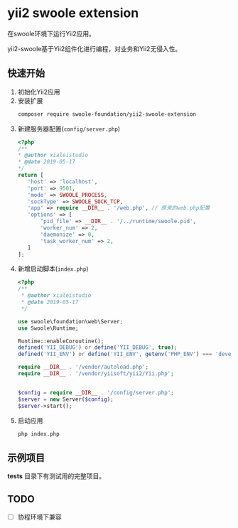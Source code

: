 # yii2 swoole extension
在swoole环境下运行Yii2应用。 

yii2-swoole基于Yii2组件化进行编程，对业务和Yii2无侵入性。

## 快速开始

1. 初始化Yii2应用
1. 安装扩展
    ```bash
    composer require swoole-foundation/yii2-swoole-extension
    ```
1. 新建服务器配置(`config/server.php`)
    ```php
   <?php
   /**
    * @author xialeistudio
    * @date 2019-05-17
    */
   return [
       'host' => 'localhost',
       'port' => 9501,
       'mode' => SWOOLE_PROCESS,
       'sockType' => SWOOLE_SOCK_TCP,
       'app' => require __DIR__ . '/web.php', // 原来的web.php配置
       'options' => [
           'pid_file' => __DIR__ . '/../runtime/swoole.pid',
           'worker_num' => 2,
           'daemonize' => 0,
           'task_worker_num' => 2,
       ]
   ];
    ```
1. 新增启动脚本(`index.php`)
    ```php
    <?php
    /**
     * @author xialeistudio
     * @date 2019-05-17
     */
    
    use swoole\foundation\web\Server;
    use Swoole\Runtime;
    
    Runtime::enableCoroutine();
    defined('YII_DEBUG') or define('YII_DEBUG', true);
    defined('YII_ENV') or define('YII_ENV', getenv('PHP_ENV') === 'development' ? 'dev' : 'prod');
    
    require __DIR__ . '/vendor/autoload.php';
    require __DIR__ . '/vendor/yiisoft/yii2/Yii.php';
    
    
    $config = require __DIR__ . '/config/server.php';
    $server = new Server($config);
    $server->start();
    ```
1. 启动应用
    ```bash
    php index.php
    ```
 
## 示例项目

**tests** 目录下有测试用的完整项目。

## TODO

+ [ ] 协程环境下兼容